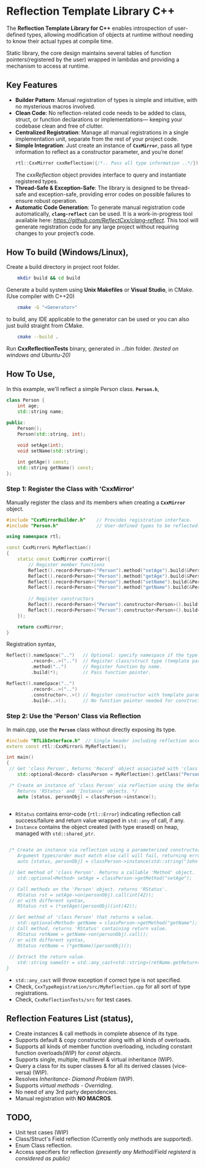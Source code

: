 # Reflection Template Library C++

The **Reflection Template Library for C++** enables introspection of user-defined types, allowing modification of objects at runtime without needing to know their actual types at compile time.

Static library, the core design maintains several tables of function pointers(registered by the user) wrapped in lambdas and providing a mechanism to access at runtime.

## Key Features

- **Builder Pattern**: Manual registration of types is simple and intuitive, with no mysterious macros involved.
- **Clean Code**: No reflection-related code needs to be added to class, struct, or function declarations or implementations— keeping your codebase clean and free of clutter.
- **Centralized Registration**: Manage all manual registrations in a single implementation unit, separate from the rest of your project code.
- **Simple Integration**: Just create an instance of **`CxxMirror`**, pass all type information to reflect as a constructor parameter, and you’re done!
  ```c++
  rtl::CxxMirror cxxReflection({/*.. Pass all type information ..*/});
  ```
  The *cxxReflection* object provides interface to query and instantiate registered types.
- **Thread-Safe & Exception-Safe**: The library is designed to be thread-safe and exception-safe, providing error codes on possible failures to ensure robust operation.
- **Automatic Code Generation**: To generate manual registration code automatically, **`clang-reflect`** can be used. It is a work-in-progress tool available here: *https://github.com/ReflectCxx/clang-reflect*. This tool will generate registration code for any large project without requiring changes to your project’s code.

## How To build (Windows/Linux),

Create a build directory in project root folder.
```sh
    mkdir build && cd build
```
Generate a build system using **Unix Makefiles** or **Visual Studio**, in CMake. (Use compiler with C++20)
```sh
    cmake -G "<Generator>"
```   
to build, any IDE applicable to the generator can be used or you can also just build straight from CMake.
```sh
    cmake --build .
```
Run **CxxReflectionTests** binary, generated in ../bin folder. *(tested on windows and Ubuntu-20)*
## How To Use,
In this example, we'll reflect a simple Person class. **`Person.h`**,
```c++
class Person {
    int age;
    std::string name;
	
public:
    Person();
    Person(std::string, int);

    void setAge(int);
    void setName(std::string);

    int getAge() const;
    std::string getName() const;
};
```
### Step 1: Register the Class with 'CxxMirror'
Manually register the class and its members when creating a **`CxxMirror`** object.
```c++
#include "CxxMirrorBuilder.h"    // Provides registration interface.
#include "Person.h"              // User-defined types to be reflected.

using namespace rtl;

const CxxMirror& MyReflection() 
{
    static const CxxMirror cxxMirror({
        // Register member functions
        Reflect().record<Person>("Person").method("setAge").build(&Person::setAge),
        Reflect().record<Person>("Person").method("getAge").build(&Person::getAge),
        Reflect().record<Person>("Person").method("setName").build(&Person::setName),
        Reflect().record<Person>("Person").method("getName").build(&Person::getName),
	
        // Register constructors
        Reflect().record<Person>("Person").constructor<Person>().build(),  // Default constructor
        Reflect().record<Person>("Person").constructor<Person>().build<std::string, int>()  // Constructor with parameters
    });

    return cxxMirror;
}
```
Registration syntax,
```c++
Reflect().nameSpace("..")   // Optional: specify namespace if the type is enclosed in one.
         .record<..>("..")  // Register class/struct type (template parameter) and its name (string).
         .method("..")      // Register function by name.
         .build(*);         // Pass function pointer.

Reflect().nameSpace("..")
         .record<..>("..")
         .constructor<..>() // Register constructor with template parameters as signature.
         .build<..>();      // No function pointer needed for constructors.
```
### Step 2: Use the 'Person' Class via Reflection
In main.cpp, use the **`Person`** class without directly exposing its type.
```c++
#include "RTLibInterface.h"  // Single header including reflection access interface.
extern const rtl::CxxMirror& MyReflection();

int main() 
{
 // Get 'class Person', Returns 'Record' object associated with 'class Person'
    std::optional<Record> classPerson = MyReflection().getClass("Person");

 /* Create an instance of 'class Person' via reflection using the default constructor.
    Returns 'RStatus' and 'Instance' objects. */
    auto [status, personObj] = classPerson->instance();
	
```
- `RStatus` contains error-code (`rtl::Error`) indicating reflection call success/failure and return value wrapped in `std::any` of call, if any.
- `Instance` contains the object created (with type erased) on heap, managed with `std::shared_ptr`.
```c++

 /* Create an instance via reflection using a parameterized constructor. 
    Argument types/order must match else call will fail, returning error-code in 'status'.
    auto [status, personObj] = classPerson->instance(std::string("John Doe"), int(42));

 // Get method of 'class Person'. Returns a callable 'Method' object.
    std::optional<Method> setAge = classPerson->getMethod("setAge");

 // Call methods on the 'Person' object. returns 'RStatus'.
    RStatus rst = setAge->on(personObj).call(int(42));
 // or with different syntax,
    RStatus rst = (*setAge)(personObj)(int(42));

 // Get method of 'class Person' that returns a value.
    std::optional<Method> getName = classPerson->getMethod("getName");
 // Call method, returns 'RStatus' containing return value.
    RStatus retName = getName->on(personObj).call();
 // or with different syntax,
    RStatus retName = (*getName)(personObj)();
  
 // Extract the return value.
    std::string nameStr = std::any_cast<std::string>(retName.getReturn());
}
```
- `std::any_cast` will throw exception if correct type is not specified.
- Check, `CxxTypeRegistration/src/MyReflection.cpp` for all sort of type registrations.
- Check, `CxxReflectionTests/src` for test cases.

## Reflection Features List (status),
- Create instances & call methods in complete absence of its type.
- Supports default & copy constructor along with all kinds of overloads.
- Supports all kinds of member function overloading, including constant function overloads(WIP) for *const objects*.
- Supports single, multiple, multilevel & virtual inheritance (WIP).
- Query a class for its super classes & for all its derived classes (vice-versa) (WIP).
- Resolves *Inheritance- Diamond Problem* (WIP).
- Supports *virtual methods - Overriding*.
- No need of any 3rd party dependencies.
- Manual registration with **NO MACROS**.

## TODO,
- Unit test cases (WIP)
- Class/Struct's Field reflection (Currently only methods are supported).
- Enum Class reflection.
- Access specifiers for reflection *(presently any Method/Field registerd is considered as public)*
